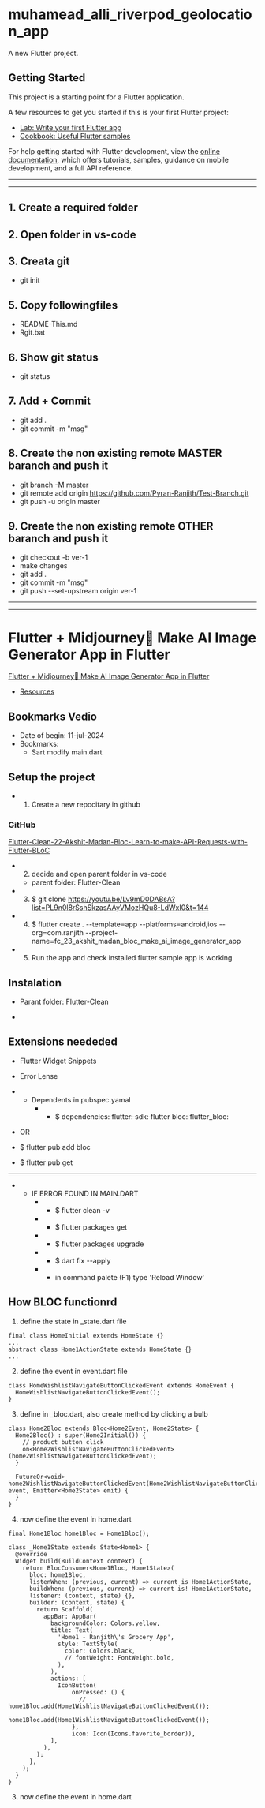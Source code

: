 # muhamead_alli_riverpod_geolocation_app

A new Flutter project.

## Getting Started

This project is a starting point for a Flutter application.

A few resources to get you started if this is your first Flutter project:

- [Lab: Write your first Flutter app](https://docs.flutter.dev/get-started/codelab)
- [Cookbook: Useful Flutter samples](https://docs.flutter.dev/cookbook)

For help getting started with Flutter development, view the
[online documentation](https://docs.flutter.dev/), which offers tutorials,
samples, guidance on mobile development, and a full API reference.
______________________________________________________
______________________________________________________
## 1. Create a required folder
## 2. Open folder in vs-code
## 3. Creata git
- git init
## 5. Copy followingfiles
- README-This.md
- Rgit.bat
## 6. Show git status
- git status
## 7. Add + Commit
- git add .
- git commit -m "msg"
## 8. Create the non existing remote MASTER baranch and push it
- git branch -M master
- git remote add origin https://github.com/Pyran-Ranjith/Test-Branch.git
- git push -u origin master
## 9. Create the non existing remote OTHER baranch and push it
- git checkout -b ver-1
- make changes
- git add .
- git commit -m "msg"
- git push --set-upstream origin ver-1

______________________________________________________
______________________________________________________
# Flutter + Midjourney🚀 Make AI Image Generator App in Flutter
[Flutter + Midjourney🚀 Make AI Image Generator App in Flutter](https://youtu.be/Lv9mD0DABsA?list=PL9n0l8rSshSkzasAAyVMozHQu8-LdWxI0&t=144)

- [Resources]()

## Bookmarks Vedio
- Date of begin: 11-jul-2024
- Bookmarks: 
  -  Sart modify main.dart
  
## Setup the project
- 1. Create a new repocitary in github
### GitHub
[Flutter-Clean-22-Akshit-Madan-Bloc-Learn-to-make-API-Requests-with-Flutter-BLoC](https://github.com/Pyran-Ranjith/Flutter-Clean-22-Akshit-Madan-Bloc-Learn-to-make-API-Requests-with-Flutter-BLOC.git)
- 2. decide and open parent folder in vs-code
    - parent folder: Flutter-Clean
- 3. $ git clone https://youtu.be/Lv9mD0DABsA?list=PL9n0l8rSshSkzasAAyVMozHQu8-LdWxI0&t=144
- 4. $ flutter create . --template=app --platforms=android,ios --org=com.ranjith --project-name=fc_23_akshit_madan_bloc_make_ai_image_generator_app

- 5. Run the app and check installed flutter sample app is working

## Instalation
- Parant folder: Flutter-Clean

- 
## Extensions neededed
- Flutter Widget Snippets
- Error Lense

- * Dependents in pubspec.yamal
    <!-- - * $ flutter pub add fpdart
    - * $ flutter pub add supabase_flutter -->
    - * $ ~~dependencies:
  flutter:
    sdk: flutter~~
  bloc:
  flutter_bloc: 
- OR
- $ flutter pub add bloc
- $ flutter pub get

__________________________________________________________
- * IF ERROR FOUND IN MAIN.DART
    - * $ flutter clean -v
    - * $ flutter packages get
    - * $ flutter packages upgrade
    - * $ dart fix --apply
    - * in command palete (F1) type 'Reload Window'

## How BLOC functionrd
1. define the state in _state.dart file
````
final class HomeInitial extends HomeState {}
...
abstract class Home1ActionState extends HomeState {}
...
````

2. define the event in event.dart file
````
class HomeWishlistNavigateButtonClickedEvent extends HomeEvent {
  HomeWishlistNavigateButtonClickedEvent();
}
````

3. define in _bloc.dart, also create method by clicking a bulb
````
class Home2Bloc extends Bloc<Home2Event, Home2State> {
  Home2Bloc() : super(Home2Initial()) {
    // product button click
    on<Home2WishlistNavigateButtonClickedEvent>(home2WishlistNavigateButtonClickedEvent);
  }

  FutureOr<void> home2WishlistNavigateButtonClickedEvent(Home2WishlistNavigateButtonClickedEvent event, Emitter<Home2State> emit) {
  }
}
````

4. now define the event in home.dart
````
final Home1Bloc home1Bloc = Home1Bloc();

class _Home1State extends State<Home1> {
  @override
  Widget build(BuildContext context) {
    return BlocConsumer<Home1Bloc, Home1State>(
      bloc: home1Bloc,
      listenWhen: (previous, current) => current is Home1ActionState,
      buildWhen: (previous, current) => current is! Home1ActionState,
      listener: (context, state) {},
      builder: (context, state) {
        return Scaffold(
          appBar: AppBar(
            backgroundColor: Colors.yellow,
            title: Text(
              'Home1 - Ranjith\'s Grocery App',
              style: TextStyle(
                color: Colors.black,
                // fontWeight: FontWeight.bold,
              ),
            ),
            actions: [
              IconButton(
                  onPressed: () {
                    // home1Bloc.add(Home1WishlistNavigateButtonClickedEvent());
                    home1Bloc.add(Home1WishlistNavigateButtonClickedEvent());
                  },
                  icon: Icon(Icons.favorite_border)),
            ],
          ),
        );
      },
    );
  }
}
````

3. now define the event in home.dart 
